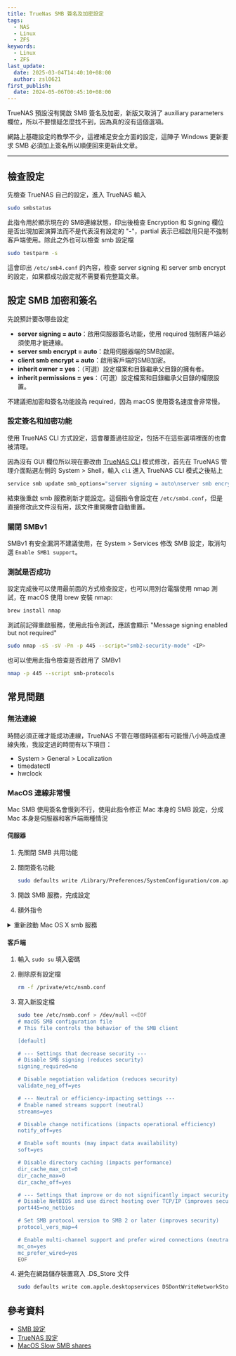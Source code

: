 ```yaml
---
title: TrueNas SMB 簽名及加密設定
tags:
  - NAS
  - Linux
  - ZFS
keywords:
  - Linux
  - ZFS
last_update:
  date: 2025-03-04T14:40:10+08:00
  author: zsl0621
first_publish:
  date: 2024-05-06T00:45:10+08:00
---
```


TrueNAS 預設沒有開啟 SMB 簽名及加密，新版又取消了 auxiliary parameters 欄位，所以不要懷疑怎麼找不到，因為真的沒有這個選項。

網路上基礎設定的教學不少，這裡補足安全方面的設定，這陣子 Windows 更新要求 SMB 必須加上簽名所以順便回來更新此文章。

---

## 檢查設定

先檢查 TrueNAS 自己的設定，進入 TrueNAS 輸入

```sh
sudo smbstatus
```

此指令用於顯示現在的 SMB連線狀態，印出後檢查 Encryption 和 Signing 欄位是否出現加密演算法而不是代表沒有設定的 "-"，partial 表示已經啟用只是不強制客戶端使用。除此之外也可以檢查 smb 設定檔

```sh
sudo testparm -s
```

這會印出 `/etc/smb4.conf` 的內容，檢查 server signing 和 server smb encrypt 的設定，如果都成功設定就不需要看完整篇文章。

## 設定 SMB 加密和簽名

先說預計要改哪些設定

- **server signing = auto**：啟用伺服器簽名功能，使用 required 強制客戶端必須使用才能連線。
- **server smb encrypt = auto**：啟用伺服器端的SMB加密。
- **client smb encrypt = auto**：啟用客戶端的SMB加密。
- **inherit owner = yes**：（可選）設定檔案和目錄繼承父目錄的擁有者。
- **inherit permissions = yes**：（可選）設定檔案和目錄繼承父目錄的權限設置。

不建議把加密和簽名功能設為 required，因為 macOS 使用簽名速度會非常慢。

### 設定簽名和加密功能

使用 TrueNAS CLI 方式設定，這會覆蓋過往設定，包括不在這些選項裡面的也會被清理。

因為沒有 GUI 欄位所以現在要改由 [TrueNAS CLI](https://www.truenas.com/docs/scale/24.04/scaleclireference/) 模式修改，首先在 TrueNAS 管理介面點選左側的 System > Shell，輸入 `cli` 進入 TrueNAS CLI 模式之後貼上

```sh
service smb update smb_options="server signing = auto\nserver smb encrypt = auto\nclient smb encrypt = auto\ninherit owner=yes\ninherit permissions=yes"
```

結束後重啟 smb 服務刷新才能設定。這個指令會設定在 `/etc/smb4.conf`，但是直接修改此文件沒有用，該文件重開機會自動重置。

### 關閉 SMBv1

SMBv1 有安全漏洞不建議使用，在 System > Services 修改 SMB 設定，取消勾選 `Enable SMB1 support`。

### 測試是否成功

設定完成後可以使用最前面的方式檢查設定，也可以用別台電腦使用 nmap 測試，在 macOS 使用 brew 安裝 nmap:

```sh
brew install nmap
```

測試前記得重啟服務，使用此指令測試，應該會顯示 "Message signing enabled but not required"

```sh
sudo nmap -sS -sV -Pn -p 445 --script="smb2-security-mode" <IP>
```

也可以使用此指令檢查是否啟用了 SMBv1

```sh
nmap -p 445 --script smb-protocols
```

## 常見問題

### 無法連線

時間必須正確才能成功連線，TrueNAS 不管在哪個時區都有可能慢八小時造成連線失敗，我設定過的時間有以下項目：

- System > General > Localization
- timedatectl
- hwclock

### MacOS 連線非常慢

Mac SMB 使用簽名會慢到不行，使用此指令修正 Mac 本身的 SMB 設定，分成 Mac 本身是伺服器和客戶端兩種情況

#### 伺服器

1. 先關閉 SMB 共用功能
2. 關閉簽名功能

    ```sh
    sudo defaults write /Library/Preferences/SystemConfiguration/com.apple.smb.server SigningRequired -bool FALSE
    ```

3. 開啟 SMB 服務，完成設定

4. 額外指令

<details>

<summary>重新啟動 Mac OS X smb 服務</summary>

在這裡不會用到但是順便把指令放上來

https://gist.github.com/TomCan/7182edff81937687432f

```sh
sudo launchctl unload -w /System/Library/LaunchDaemons/com.apple.smbd.plist
sudo launchctl load -w /System/Library/LaunchDaemons/com.apple.smbd.plist
sudo defaults write /Library/Preferences/SystemConfiguration/com.apple.smb.server.plist EnabledServices -array disk
```

</details>

#### 客戶端

1. 輸入 `sudo su` 填入密碼
2. 刪除原有設定檔

    ```sh
    rm -f /private/etc/nsmb.conf
    ```

3. 寫入新設定檔

    ```sh
    sudo tee /etc/nsmb.conf > /dev/null <<EOF
    # macOS SMB configuration file
    # This file controls the behavior of the SMB client

    [default]

    # --- Settings that decrease security ---
    # Disable SMB signing (reduces security)
    signing_required=no

    # Disable negotiation validation (reduces security)
    validate_neg_off=yes

    # --- Neutral or efficiency-impacting settings ---
    # Enable named streams support (neutral)
    streams=yes

    # Disable change notifications (impacts operational efficiency)
    notify_off=yes

    # Enable soft mounts (may impact data availability)
    soft=yes

    # Disable directory caching (impacts performance)
    dir_cache_max_cnt=0
    dir_cache_max=0
    dir_cache_off=yes

    # --- Settings that improve or do not significantly impact security ---
    # Disable NetBIOS and use direct hosting over TCP/IP (improves security)
    port445=no_netbios

    # Set SMB protocol version to SMB 2 or later (improves security)
    protocol_vers_map=4

    # Enable multi-channel support and prefer wired connections (neutral, generally safe)
    mc_on=yes
    mc_prefer_wired=yes
    EOF
    ```

4. 避免在網路儲存裝置寫入 .DS_Store 文件

    ```sh
    sudo defaults write com.apple.desktopservices DSDontWriteNetworkStores -bool TRUE
    ```

## 參考資料

- [SMB 設定](https://www.reddit.com/r/truenas/comments/z9q6g5/enabling_smb_encryption_in_trusnas/)
- [TrueNAS 設定](https://www.truenas.com/community/threads/smb-signing-vulnerability-truenas-scale-22-12-2.110467/)
- [MacOS Slow SMB shares](https://www.reddit.com/r/MacOS/comments/17jgiyw/macos_slow_smb_shares/)
